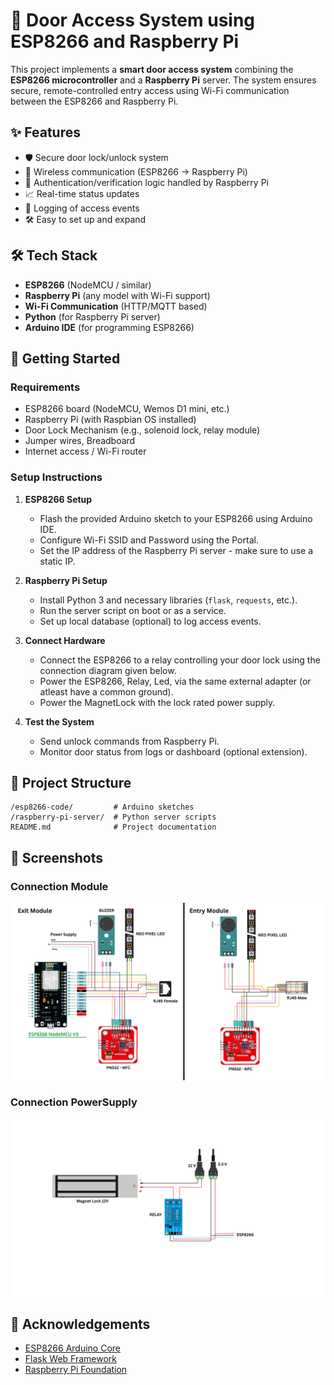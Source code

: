 
# 🚪 Door Access System using ESP8266 and Raspberry Pi

This project implements a **smart door access system** combining the **ESP8266 microcontroller** and a **Raspberry Pi** server. The system ensures secure, remote-controlled entry access using Wi-Fi communication between the ESP8266 and Raspberry Pi.

## ✨ Features

- 🛡️ Secure door lock/unlock system
- 📡 Wireless communication (ESP8266 → Raspberry Pi)
- 🔐 Authentication/verification logic handled by Raspberry Pi
- 📈 Real-time status updates
- 💾 Logging of access events
- 🛠️ Easy to set up and expand

## 🛠️ Tech Stack

- **ESP8266** (NodeMCU / similar)
- **Raspberry Pi** (any model with Wi-Fi support)
- **Wi-Fi Communication** (HTTP/MQTT based)
- **Python** (for Raspberry Pi server)
- **Arduino IDE** (for programming ESP8266)

## 🚀 Getting Started

### Requirements

- ESP8266 board (NodeMCU, Wemos D1 mini, etc.)
- Raspberry Pi (with Raspbian OS installed)
- Door Lock Mechanism (e.g., solenoid lock, relay module)
- Jumper wires, Breadboard
- Internet access / Wi-Fi router

### Setup Instructions

1. **ESP8266 Setup**
   - Flash the provided Arduino sketch to your ESP8266 using Arduino IDE.
   - Configure Wi-Fi SSID and Password using the Portal.
   - Set the IP address of the Raspberry Pi server - make sure to use a static IP.

2. **Raspberry Pi Setup**
   - Install Python 3 and necessary libraries (`flask`, `requests`, etc.).
   - Run the server script on boot or as a service.
   - Set up local database (optional) to log access events.

3. **Connect Hardware**
   - Connect the ESP8266 to a relay controlling your door lock using the connection diagram given below.
   - Power the ESP8266, Relay, Led, via the same external adapter (or atleast have a common ground).
   - Power the MagnetLock with the lock rated power supply.
   
4. **Test the System**
   - Send unlock commands from Raspberry Pi.
   - Monitor door status from logs or dashboard (optional extension).

## 📂 Project Structure

```
/esp8266-code/         # Arduino sketches
/raspberry-pi-server/  # Python server scripts
README.md              # Project documentation
```

## 📸 Screenshots

### Connection Module
![Connection Module](images/connection_1.png)

### Connection PowerSupply
![PowerSupply](images/connection_2.png)


## 🙌 Acknowledgements

- [ESP8266 Arduino Core](https://github.com/esp8266/Arduino)
- [Flask Web Framework](https://flask.palletsprojects.com/)
- [Raspberry Pi Foundation](https://www.raspberrypi.org/)
